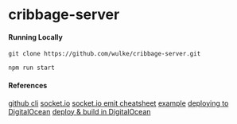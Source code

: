 # cribbage-server

#### Running Locally
`git clone https://github.com/wulke/cribbage-server.git`

`npm run start`

#### References
[github cli](https://cli.github.com/manual)
[socket.io](https://socket.io/docs/v4/)
[socket.io emit cheatsheet](https://socket.io/docs/v4/emit-cheatsheet/)
[example](https://github.com/llyram/Declare)
[deploying to DigitalOcean](https://coderrocketfuel.com/article/create-and-deploy-an-express-rest-api-to-a-digitalocean-server)
[deploy & build in DigitalOcean](https://medium.com/@chathula/how-to-set-up-a-ci-cd-pipeline-for-a-node-js-app-with-github-actions-2073201b0df6)
